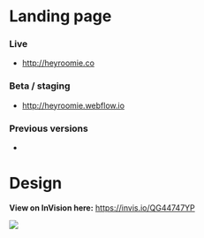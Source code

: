 # Landing page

### Live
- http://heyroomie.co

### Beta / staging
- http://heyroomie.webflow.io

### Previous versions
- 

# Design

**View on InVision here:** https://invis.io/QG44747YP

![](https://projects.invisionapp.com/static-signed/live-embed/26271975/100191768/1/latest/xUnUT4FBrV0Fd0xpSGTSgazEUSCDZOFqOx6LkQc91jC6t1Hzi4VsmRWKOKF4QqRTUM4sGt30bEeaYzbrlEgZDEwlE/landingpage-2x.jpg)
